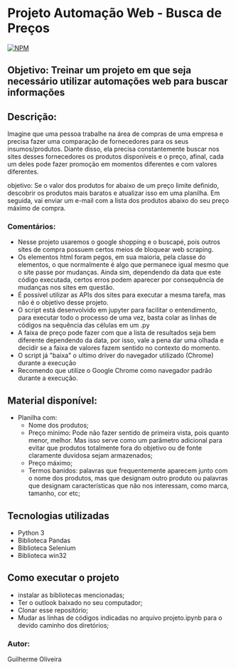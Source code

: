 # Projeto Automação Web - Busca de Preços

[![NPM](https://img.shields.io/npm/l/react)](https://github.com/guilherme-oliveira935/Web-Scraping-com-Selenium/blob/main/LICENSE)

## Objetivo: Treinar um projeto em que seja necessário utilizar automações web para buscar informações

## Descrição:

Imagine que uma pessoa trabalhe na área de compras de uma empresa e precisa fazer uma comparação de fornecedores para os seus insumos/produtos. Diante disso, ela precisa constantemente buscar nos sites desses fornecedores os produtos disponíveis e o preço, afinal, cada um deles pode fazer promoção em momentos diferentes e com valores diferentes.

objetivo: Se o valor dos produtos for abaixo de um preço limite definido, descobrir os produtos mais baratos e atualizar isso em uma planilha.
Em seguida, vai enviar um e-mail com a lista dos produtos abaixo do seu preço máximo de compra.

### Comentários:
- Nesse projeto usaremos o google shopping e o buscapé, pois outros sites de compra possuem certos meios de bloquear web scraping.
- Os elementos html foram pegos, em sua maioria, pela classe do elementos, o que normalmente é algo que permanece igual mesmo que o site passe por mudanças. Ainda sim, dependendo da data que este código executada, certos erros podem aparecer por consequência de mudanças nos sites em questão.
- É possível utilizar as APIs dos sites para executar a mesma tarefa, mas não é o objetivo desse projeto.
- O script está desenvolvido em jupyter para facilitar o entendimento, para executar todo o processo de uma vez, basta colar as linhas de códigos na sequência das células em um .py
- A faixa de preço pode fazer com que a lista de resultados seja bem diferente dependendo da data, por isso, vale a pena dar uma olhada e decidir se a faixa de valores fazem sentido no contexto do momento.
- O script já "baixa" o ultimo driver do navegador utilizado (Chrome) durante a execução
- Recomendo que utilize o Google Chrome como navegador padrão durante a execução.
  
## Material disponível:
- Planilha com:
  - Nome dos produtos;
  - Preço mínimo: Pode não fazer sentido de primeira vista, pois quanto menor, melhor. Mas isso serve como um parâmetro adicional para evitar que produtos totalmente fora do objetivo ou de fonte claramente duvidosa sejam armazenados;
  - Preço máximo;
  - Termos banidos: palavras que frequentemente aparecem junto com o nome dos produtos, mas que designam outro produto ou palavras que designam características que não nos interessam, como marca, tamanho, cor etc;

## Tecnologias utilizadas
- Python 3
- Biblioteca Pandas
- Biblioteca Selenium
- Biblioteca win32

## Como executar o projeto
- instalar as bibliotecas mencionadas;
- Ter o outlook baixado no seu computador;
- Clonar esse repositório;
- Mudar as linhas de códigos indicadas no arquivo projeto.ipynb para o devido caminho dos diretórios;

### Autor:
Guilherme Oliveira
